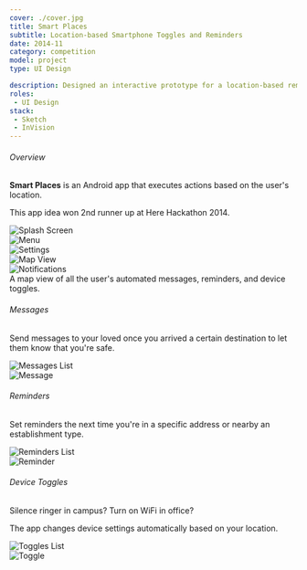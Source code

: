 ```yaml
---
cover: ./cover.jpg
title: Smart Places
subtitle: Location-based Smartphone Toggles and Reminders
date: 2014-11
category: competition
model: project
type: UI Design

description: Designed an interactive prototype for a location-based reminders mobile app.
roles:
 - UI Design
stack:
 - Sketch
 - InVision
---
```


<div class="grid three-column">
	<div>
		<h6>Overview</h6>
		<p>
			<strong>Smart Places</strong> is an Android app that executes actions based on the user's location.
		</p>
		<p>
			This app idea won 2nd runner up at Here Hackathon 2014.
		</p>
	</div>
	<div class="ui-screenshot">
		<img alt="Splash Screen" src="./splash.png" title="Splash Screen" />
	</div>
	<div class="ui-screenshot">
		<img alt="Menu" src="./home.png" title="Menu" />
	</div>
	<div class="ui-screenshot">
		<img alt="Settings" src="./settings.png" title="Settings" />
	</div>
	<div class="ui-screenshot">
		<img alt="Map View" src="./map.png" title="Map View" />
	</div>
	<div class="ui-screenshot">
		<img alt="Notifications" src="./notifications.png" title="Notifications" />
	</div>
</div>
<figcaption>
	A map view of all the user's automated messages, reminders, and device toggles.
</figcaption>

<div class="grid three-column">
	<div>
		<h6>Messages</h6>
		<p>
			Send messages to your loved once you arrived a certain destination to let them know that you're safe.
		</p>
	</div>
	<div class="ui-screenshot">
		<img alt="Messages List" src="./message-list.png" title="Messages List" />
	</div>
	<div class="ui-screenshot">
		<img alt="Message" src="./message.png" title="Message" />
	</div>
	<div>
		<h6>Reminders</h6>
		<p>
			Set reminders the next time you're in a specific address or nearby an establishment type.
		</p>
	</div>
	<div class="ui-screenshot">
		<img alt="Reminders List" src="./reminders-list.png" title="Reminders List" />
	</div>
	<div class="ui-screenshot">
		<img alt="Reminder" src="./reminder.png" title="Reminder" />
	</div>
	<div>
		<h6>Device Toggles</h6>
		<p>
			Silence ringer in campus? Turn on WiFi in office?
		</p>
		<p>
			The app changes device settings automatically based on your location.
		</p>
	</div>
	<div class="ui-screenshot">
		<img alt="Toggles List" src="./toggles-list.png" title="Toggles List" />
	</div>
	<div class="ui-screenshot">
		<img alt="Toggle" src="./toggle.png" title="Toggle" />
	</div>
</div>
